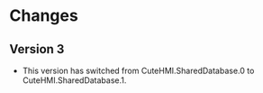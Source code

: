 # Changes

## Version 3

- This version has switched from CuteHMI.SharedDatabase.0 to CuteHMI.SharedDatabase.1.

